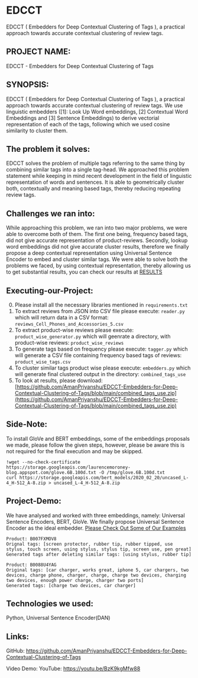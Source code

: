 # EDCCT

EDCCT ( Embedders for Deep Contextual Clustering of Tags ), a practical approach towards accurate contextual clustering of review tags.

## PROJECT NAME:

EDCCT - Embedders for Deep Contextual Clustering of Tags

## SYNOPSIS: 

EDCCT ( Embedders for Deep Contextual Clustering of Tags ), a practical approach towards accurate contextual clustering of review tags. We use linguistic embedders ([1]: Look Up Word embeddings, [2] Contextual Word Embeddings and [3] Sentence Embeddings) to derive vectorial representation of each of the tags, following which we used cosine similarity to cluster them.

## The problem it solves:

EDCCT solves the problem of multiple tags referring to the same thing by combining similar tags into a single tag-head. We approached this problem statement while keeping in mind recent development in the field of linguistic representation of words and sentences. It is able to geometrically cluster both, contextually and meaning based tags, thereby reducing repeating review tags.

## Challenges we ran into:

While approaching this problem, we ran into two major problems, we were able to overcome both of them. The first one being, frequency based tags, did not give accurate representation of product-reviews. Secondly, lookup word embeddings did not give accurate cluster results, therefore we finally propose a deep contextual representation using Universal Sentence Encoder to embed and cluster similar tags. We were able to solve both the problems we faced, by using contextual representation, thereby allowing us to get substantial results, you can check our results at [RESULTS](https://github.com/AmanPriyanshu/EDCCT-Embedders-for-Deep-Contextual-Clustering-of-Tags/blob/main/combined_tags_use.zip)

## Executing-our-Project:

0. Please install all the necessary libraries mentioned in `requirements.txt`
1. To extract reviews from JSON into CSV file please execute: `reader.py` which will return data in a CSV format: `reviews_Cell_Phones_and_Accessories_5.csv`
2. To extract product-wise reviews please execute: `product_wise_generator.py` which will geenrate a directory, with product-wise reviews: `product_wise_reviews` 
3. To generate tags based on frequency please execute: `tagger.py` which will generate a CSV file containing frequency based tags of reviews: `product_wise_tags.csv`
4. To cluster similar tags product wise please execute: `embedders.py` which will generate final clustered output in the directory: `combined_tags_use`
5. To look at results, please download: [https://github.com/AmanPriyanshu/EDCCT-Embedders-for-Deep-Contextual-Clustering-of-Tags/blob/main/combined_tags_use.zip](https://github.com/AmanPriyanshu/EDCCT-Embedders-for-Deep-Contextual-Clustering-of-Tags/blob/main/combined_tags_use.zip)

## Side-Note:

To install GloVe and BERT embeddings, some of the embeddings proposals we made, please follow the given steps, however, please be aware this is not required for the final execution and may be skipped.
```console
!wget --no-check-certificate https://storage.googleapis.com/laurencemoroney-blog.appspot.com/glove.6B.100d.txt -O /tmp/glove.6B.100d.txt
curl https://storage.googleapis.com/bert_models/2020_02_20/uncased_L-4_H-512_A-8.zip > uncased_L-4_H-512_A-8.zip
```

## Project-Demo:

We have analysed and worked with three embeddings, namely: Universal Sentence Encoders, BERT, GloVe. We finally propose Universal Sentence Encoder as the ideal embedder.
[Please Check Out Some of Our Examples](https://github.com/AmanPriyanshu/EDCCT-Embedders-for-Deep-Contextual-Clustering-of-Tags/blob/main/Final%20Tags%20Generated%20Examples.pdf)

```console
Product: B007FXMOV8
Orignal tags: [screen protector, rubber tip, rubber tipped, use stylus, touch screen, using stylus, stylus tip, screen use, pen great]
Generated tags after deleting similar tags: [using stylus, rubber tip]

Product: B0088U4YAG
Original tags: [car charger, works great, iphone 5, car chargers, two devices, charge phone, charger, charge, charge two devices, charging two devices, enough power charge, charger two ports]
Generated tags: [charge two devices, car charger]
```

## Technologies we used:

Python, Universal Sentence Encoder(DAN)

## Links:

GitHub: https://github.com/AmanPriyanshu/EDCCT-Embedders-for-Deep-Contextual-Clustering-of-Tags

Video Demo: 
YouTube: https://youtu.be/BzK9kgMfw88

